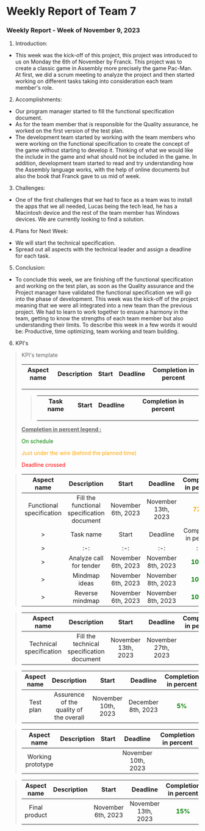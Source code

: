 # Weekly Report of Team 7
### Weekly Report - Week of November 9, 2023
1. Introduction:
- This week was the kick-off of this project, this project was introduced to us on Monday the 6th of November by Franck. This project was to create a classic game in Assembly more precisely the game Pac-Man. At first, we did a scrum meeting to analyze the project and then started working on different tasks taking into consideration each team member's role.
2. Accomplishments:
- Our program manager started to fill the functional specification document.
- As for the team member that is responsible for the Quality assurance, he worked on the first version of the test plan.
- The development team started by working with the team members who were working on the functional specification to create the concept of the game without starting to develop it. Thinking of what we would like the include in the game and what should not be included in the game. In addition, development team started to read and try understanding how the Assembly language works, with the help of online documents but also the book that Franck gave to us mid of week.
3. Challenges:
- One of the first challenges that we had to face as a team was to install the apps that we all needed, Lucas being the tech lead, he has a Macintosh device and the rest of the team member has Windows devices. We are currently looking to find a solution.
4. Plans for Next Week:
- We will start the technical specification.
- Spread out all aspects with the technical leader and assign a deadline for each task.
5. Conclusion:
- To conclude this week, we are finishing off the functional specification and working on the test plan, as soon as the Quality assurance and the Project manager have validated the functional specification we will go into the phase of development. This week was the kick-off of the project meaning that we were all integrated into a new team than the previous project. We had to learn to work together to ensure a harmony in the team, getting to know the strengths of each team member but also understanding their limits. To describe this week in a few words it would be: Productive, time optimizing, team working and team building.
6. KPI's
>KPI's template 
>
>Aspect name|Description|Start|Deadline|Completion in percent|
>|:-:|:-:|:-:|:-:|:-:|
>---
>>|Task name|Start|Deadline|Completion in percent|
>>|:-:|:-:|:-:|:-:|
>>---
>**<u>Completion in percent legend :</u>**
>
><span style=color:green>On schedule</span>
>
><span style=color:orange>Just under the wire (behind the planned time)</span>
>
><span style=color:red>Deadline crossed</span>




>|Aspect name|Description|Start|Deadline|Completion in percent|
>|:-:|:-:|:-:|:-:|:-:|
>|Functional specification|Fill the functional specification document|November 6th, 2023|November 13th, 2023|<span style=color:orange>**72%**</span>|
>>|Task name|Start|Deadline|Completion in percent|
>>|:-:|:-:|:-:|:-:|
>>|Analyze call for tender|November 6th, 2023|November 8th, 2023|<span style=color:green>**100%**</span>|
>>|Mindmap ideas|November 6th, 2023|November 8th, 2023|<span style=color:green>**100%**</span>|
>>|Reverse mindmap|November 6th, 2023|November 8th, 2023|<span style=color:green>**100%**</span>|

>|Aspect name|Description|Start|Deadline|Completion in percent|
>|:-:|:-:|:-:|:-:|:-:|
>|Technical specification|Fill the technical specification document|November 13th, 2023|November 27th, 2023|<span style=color:white>**0%**</span>|

>|Aspect name|Description|Start|Deadline|Completion in percent|
>|:-:|:-:|:-:|:-:|:-:|
>|Test plan|Assurence of the quality of the overall|November 10th, 2023|December 8th, 2023|<span style=color:green>**5%**</span>|

>|Aspect name|Description|Start|Deadline|Completion in percent|
>|:-:|:-:|:-:|:-:|:-:|
>|Working prototype|||November 10th, 2023|<span style=color:white>**0%**</span>|

>|Aspect name|Description|Start|Deadline|Completion in percent|
>|:-:|:-:|:-:|:-:|:-:|
>|Final product||November 6th, 2023|November 13th, 2023|<span style=color:green>**15%**</span>



